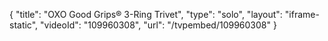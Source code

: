 {
    "title": "OXO Good Grips&reg; 3-Ring Trivet",
    "type": "solo",
    "layout": "iframe-static",
    "videoId": "109960308",
    "url": "\/tvpembed\/109960308"
}